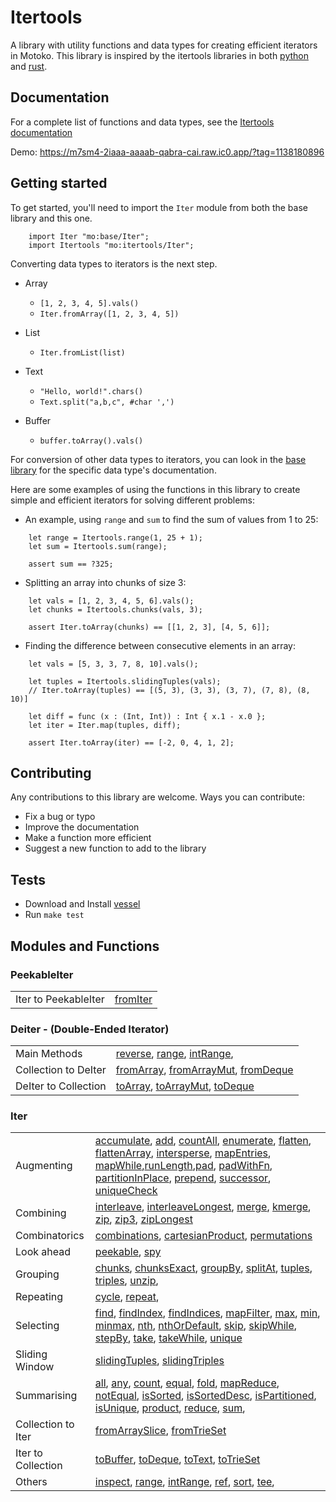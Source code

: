 # Itertools

A library with utility functions and data types for creating efficient iterators in Motoko. This library is inspired by the itertools libraries in both [python](https://github.com/more-itertools/more-itertools) and [rust](https://github.com/rust-itertools/itertools).

## Documentation 
For a complete list of functions and data types, see the [Itertools documentation](https://natlabs.github.io/Itertools/index.html)

Demo: https://m7sm4-2iaaa-aaaab-qabra-cai.raw.ic0.app/?tag=1138180896

## Getting started

 To get started, you'll need to import the `Iter` module from both the base library and this one.

 ```motoko
     import Iter "mo:base/Iter";
     import Itertools "mo:itertools/Iter";
 ```
 
 Converting data types to iterators is the next step.
 - Array
     - `[1, 2, 3, 4, 5].vals()`
     - `Iter.fromArray([1, 2, 3, 4, 5])`


 - List
     - `Iter.fromList(list)`


 - Text
     - `"Hello, world!".chars()`
     - `Text.split("a,b,c", #char ',')`
 
 - Buffer
   - `buffer.toArray().vals()`
  

 For conversion of other data types to iterators, you can look in the [base library](https://internetcomputer.org/docs/current/references/motoko-ref/array) for the specific data type's documentation.


 Here are some examples of using the functions in this library to create simple and 
 efficient iterators for solving different problems:

 - An example, using `range` and `sum` to find the sum of values from 1 to 25:
 
 ```motoko
     let range = Itertools.range(1, 25 + 1);
     let sum = Itertools.sum(range);

     assert sum == ?325;
 ```


 - Splitting an array into chunks of size 3:

 ```motoko
     let vals = [1, 2, 3, 4, 5, 6].vals();
     let chunks = Itertools.chunks(vals, 3);

     assert Iter.toArray(chunks) == [[1, 2, 3], [4, 5, 6]];
 ```

 - Finding the difference between consecutive elements in an array:

 ```motoko
     let vals = [5, 3, 3, 7, 8, 10].vals();
     
     let tuples = Itertools.slidingTuples(vals);
     // Iter.toArray(tuples) == [(5, 3), (3, 3), (3, 7), (7, 8), (8, 10)]
     
     let diff = func (x : (Int, Int)) : Int { x.1 - x.0 };
     let iter = Iter.map(tuples, diff);
 
     assert Iter.toArray(iter) == [-2, 0, 4, 1, 2];
 ```

## Contributing
Any contributions to this library are welcome. 
Ways you can contribute:
- Fix a bug or typo
- Improve the documentation
- Make a function more efficient
- Suggest a new function to add to the library

## Tests
- Download and Install [vessel](https://github.com/dfinity/vessel) 
- Run `make test` 

## Modules and Functions
### PeekableIter
| | |
|-|-|
| Iter to PeekableIter | [fromIter](https://natlabs.github.io/Itertools/PeekableIter.html#fromIter) |


### Deiter - (Double-Ended Iterator)
| | |
|-|-|
| Main Methods |  [reverse](https://natlabs.github.io/Itertools/Deiter.html#reverse), [range](https://natlabs.github.io/Itertools/Deiter.html#range), [intRange](https://natlabs.github.io/Itertools/Deiter.html#intRange), |
| Collection to DeIter | [fromArray](https://natlabs.github.io/Itertools/Deiter.html#fromArray), [fromArrayMut](https://natlabs.github.io/Itertools/Deiter.html#fromArrayMut), [fromDeque](https://natlabs.github.io/Itertools/Deiter.html#fromDeque) |
| DeIter to Collection | [toArray](https://natlabs.github.io/Itertools/Deiter.html#toArray), [toArrayMut](https://natlabs.github.io/Itertools/Deiter.html#toArrayMut), [toDeque](https://natlabs.github.io/Itertools/Deiter.html#toDeque) |


### Iter
| | |
|-|-|
| Augmenting | [accumulate](https://natlabs.github.io/Itertools/Iter.html#accumulate),  [add](https://natlabs.github.io/Itertools/Iter.html#add), [countAll](https://natlabs.github.io/Itertools/Iter.html#countAll), [enumerate](https://natlabs.github.io/Itertools/Iter.html#enumerate), [flatten](https://natlabs.github.io/Itertools/Iter.html#flatten), [flattenArray](https://natlabs.github.io/Itertools/Iter.html#flattenArray), [intersperse](https://natlabs.github.io/Itertools/Iter.html#intersperse), [mapEntries](https://natlabs.github.io/Itertools/Iter.html#mapEntries), [mapWhile](https://natlabs.github.io/Itertools/Iter.html#mapWhile),[runLength](https://natlabs.github.io/Itertools/Iter.html#runLength),[pad](https://natlabs.github.io/Itertools/Iter.html#pad), [padWithFn](https://natlabs.github.io/Itertools/Iter.html#padWithFn), [partitionInPlace](https://natlabs.github.io/Itertools/Iter.html#partitionInPlace), [prepend](https://natlabs.github.io/Itertools/Iter.html#prepend), [successor](https://natlabs.github.io/Itertools/Iter.html#successor), [uniqueCheck](https://natlabs.github.io/Itertools/Iter.html#uniqueCheck) |
| Combining | [interleave](https://natlabs.github.io/Itertools/Iter.html#interleave), [interleaveLongest](https://natlabs.github.io/Itertools/Iter.html#interleaveLongest), [merge](https://natlabs.github.io/Itertools/Iter.html#merge), [kmerge](https://natlabs.github.io/Itertools/Iter.html#kmerge), [zip](https://natlabs.github.io/Itertools/Iter.html#zip), [zip3](https://natlabs.github.io/Itertools/Iter.html#zip3), [zipLongest](https://natlabs.github.io/Itertools/Iter.html#zipLongest) |
| Combinatorics | [combinations](https://natlabs.github.io/Itertools/Iter.html#combinations), [cartesianProduct](https://natlabs.github.io/Itertools/Iter.html#cartesianProduct), [permutations](https://natlabs.github.io/Itertools/Iter.html#permutations) |
| Look ahead | [peekable](https://natlabs.github.io/Itertools/Iter.html#peekable), [spy](https://natlabs.github.io/Itertools/Iter.html#spy) |
| Grouping | [chunks](https://natlabs.github.io/Itertools/Iter.html#chunks), [chunksExact](https://natlabs.github.io/Itertools/Iter.html#chunksExact), [groupBy](https://natlabs.github.io/Itertools/Iter.html#groupBy), [splitAt](https://natlabs.github.io/Itertools/Iter.html#splitAt), [tuples](https://natlabs.github.io/Itertools/Iter.html#tuples), [triples](https://natlabs.github.io/Itertools/Iter.html#triples), [unzip](https://natlabs.github.io/Itertools/Iter.html#unzip), |
| Repeating | [cycle](https://natlabs.github.io/Itertools/Iter.html#cycle), [repeat](https://natlabs.github.io/Itertools/Iter.html#repeat),  |
| Selecting | [find](https://natlabs.github.io/Itertools/Iter.html#find), [findIndex](https://natlabs.github.io/Itertools/Iter.html#findIndex), [findIndices](https://natlabs.github.io/Itertools/Iter.html#findIndices), [mapFilter](https://natlabs.github.io/Itertools/Iter.html#mapFilter),  [max](https://natlabs.github.io/Itertools/Iter.html#max), [min](https://natlabs.github.io/Itertools/Iter.html#min), [minmax](https://natlabs.github.io/Itertools/Iter.html#minmax), [nth](https://natlabs.github.io/Itertools/Iter.html#nth), [nthOrDefault](https://natlabs.github.io/Itertools/Iter.html#nthOrDefault), [skip](https://natlabs.github.io/Itertools/Iter.html#skip), [skipWhile](https://natlabs.github.io/Itertools/Iter.html#skipWhile),  [stepBy](https://natlabs.github.io/Itertools/Iter.html#stepBy), [take](https://natlabs.github.io/Itertools/Iter.html#take), [takeWhile](https://natlabs.github.io/Itertools/Iter.html#takeWhile), [unique](https://natlabs.github.io/Itertools/Iter.html#unique) |
| Sliding Window |[slidingTuples](https://natlabs.github.io/Itertools/Iter.html#slidingTuples), [slidingTriples](https://natlabs.github.io/Itertools/Iter.html#slidingTriples) |
| Summarising | [all](https://natlabs.github.io/Itertools/Iter.html#all), [any](https://natlabs.github.io/Itertools/Iter.html#any), [count](https://natlabs.github.io/Itertools/Iter.html#count), [equal](https://natlabs.github.io/Itertools/Iter.html#equal), [fold](https://natlabs.github.io/Itertools/Iter.html#fold), [mapReduce]( https://natlabs.github.io/Itertools/Iter.html#mapReduce), [notEqual](https://natlabs.github.io/Itertools/Iter.html#notEqual), [isSorted](https://natlabs.github.io/Itertools/Iter.html#isSorted), [isSortedDesc](https://natlabs.github.io/Itertools/Iter.html#isSortedDesc), [isPartitioned](https://natlabs.github.io/Itertools/Iter.html#isPartitioned), [isUnique](https://natlabs.github.io/Itertools/Iter.html#isUnique), [product](https://natlabs.github.io/Itertools/Iter.html#product), [reduce](https://natlabs.github.io/Itertools/Iter.html#reduce), [sum](https://natlabs.github.io/Itertools/Iter.html#sum), |
| Collection to Iter | [fromArraySlice](https://natlabs.github.io/Itertools/Iter.html#fromArraySlice), [fromTrieSet](https://natlabs.github.io/Itertools/Iter.html#fromTrieSet) | 
| Iter to Collection | [toBuffer](https://natlabs.github.io/Itertools/Iter.html#toBuffer), [toDeque](https://natlabs.github.io/Itertools/Iter.html#toDeque), [toText](https://natlabs.github.io/Itertools/Iter.html#toText), [toTrieSet](https://natlabs.github.io/Itertools/Iter.html#toTrieSet) |
| Others | [inspect](https://natlabs.github.io/Itertools/Iter.html#inspect), [range](https://natlabs.github.io/Itertools/Iter.html#range), [intRange](https://natlabs.github.io/Itertools/Iter.html#intRange),  [ref](https://natlabs.github.io/Itertools/Iter.html#ref), [sort](https://natlabs.github.io/Itertools/Iter.html#sort), [tee](https://natlabs.github.io/Itertools/Iter.html#tee),          |
